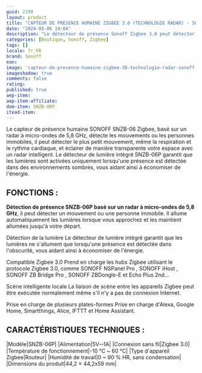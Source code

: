 ```yaml
---
guid: 2190
layout: product 
title: "CAPTEUR DE PRÉSENCE HUMAINE ZIGBEE 3.0 (TECHNOLOGIE RADAR) - SONOFF"
date: "2024-03-06 19:04"
description: "Le détecteur de présence Sonoff Zigbee 3.0 peut détecter la présence, même si vous êtes endormi ou dans une posture immobile avec son système radar."
categories: [Boutique, Sonoff, Zigbee]
tags: []
locale: fr_FR
brand: Sonoff
ean: 
image: 'capteur-de-presence-humaine-zigbee-30-technologie-radar-sonoff.jpg'
imageshadow: true
comments: false
rating:  
published: true
aep-item: 
aep-item-affiliate: 
dom-item: SNZB-06P
itead-item: 
---
```


Le capteur de présence humaine SONOFF SNZB-06 Zigbee, basé sur un radar à micro-ondes de 5,8 GHz, détecte les mouvements ou les personnes immobiles, il peut détecter le plus petit mouvement, même la respiration et le rythme cardiaque, et éclairer de manière transparente votre espace avec un radar intelligent. Le détecteur de lumière intégré SNZB-06P garantit que les lumières sont activées uniquement lorsqu'une présence est détectée dans des environnements sombres, vous aidant ainsi à économiser de l'énergie.

## FONCTIONS :

**Détection de présence SNZB-06P basé sur un radar à micro-ondes de 5,8 GHz**, il peut détecter un mouvement ou une personne immobile. Il allume automatiquement les lumières lorsque vous approchez et les maintient allumées jusqu'à votre départ.

Détection de la lumière Le détecteur de lumière intégré garantit que les lumières ne s'allument que lorsqu'une présence est détectée dans l'obscurité, vous aidant ainsi à économiser de l'énergie.

Compatible Zigbee 3.0 Prend en charge les hubs Zigbee utilisant le protocole Zigbee 3.0, comme SONOFF NSPanel Pro , SONOFF iHost , SONOFF ZB Bridge Pro , SONOFF ZBDongle-E et Echo Plus 2nd…

Scène intelligente locale La liaison de scène entre les appareils Zigbee peut être exécutée normalement même s'il n'y a pas de connexion Internet.

Prise en charge de plusieurs plates-formes Prise en charge d'Alexa, Google Home, Smartthings, Alice, IFTTT et Home Assistant.

## CARACTÉRISTIQUES TECHNIQUES :

|Modèle|SNZB-06P|
|Alimentation|5V⎓1A|
|Connexion sans fil|Zigbee 3.0|
|Température de fonctionnement|-10 ℃ ~ 60 ℃|
|Type d'appareil Zigbee|Routeur|
|Humidité de travail|0 ~ 90 % HR, sans condensation|
|Dimensions du produit|44,2 × 44,2x59 mm|
